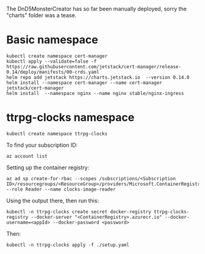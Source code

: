 The DnD5MonsterCreator has so far been manually deployed, sorry the "charts" folder was a tease.

# Basic namespace

    kubectl create namespace cert-manager
    kubectl apply --validate=false -f https://raw.githubusercontent.com/jetstack/cert-manager/release-0.14/deploy/manifests/00-crds.yaml
    helm repo add jetstack https://charts.jetstack.io  --version 0.14.0
    helm install --namespace cert-manager --name cert-manager jetstack/cert-manager
    helm install  --namespace nginx --name nginx stable/nginx-ingress

# ttrpg-clocks namespace

    kubectl create namespace ttrpg-clocks

To find your subscription ID:

    az account list

Setting up the container registry:

    az ad sp create-for-rbac --scopes /subscriptions/<Subscription ID>/resourcegroups/<ResourceGroup>/providers/Microsoft.ContainerRegistry/registries/<ContainerRegistry> --role Reader --name clocks-image-reader

Using the output there, then run this:

    kubectl -n ttrpg-clocks create secret docker-registry ttrpg-clocks-registry --docker-server "<ContainerRegistry>.azurecr.io" --docker-username=<appId> --docker-password <password>

Then:

    kubectl -n ttrpg-clocks apply -f ./setup.yaml
